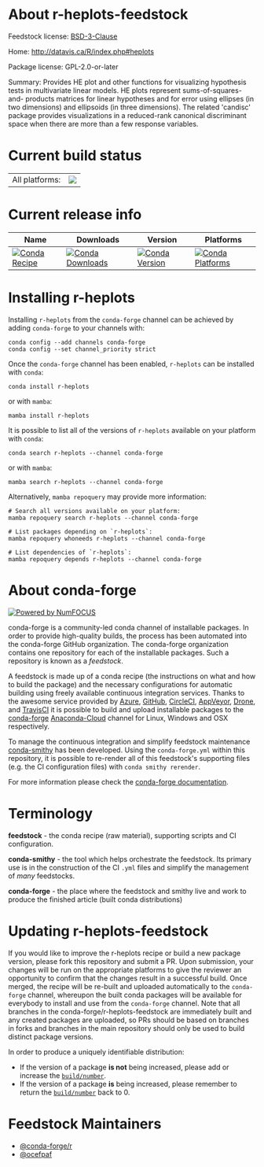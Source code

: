 About r-heplots-feedstock
=========================

Feedstock license: [BSD-3-Clause](https://github.com/conda-forge/r-heplots-feedstock/blob/main/LICENSE.txt)

Home: http://datavis.ca/R/index.php#heplots

Package license: GPL-2.0-or-later

Summary: Provides HE plot and other functions for visualizing hypothesis tests in multivariate linear models. HE plots represent sums-of-squares-and- products matrices for linear hypotheses and for error using ellipses (in two dimensions) and ellipsoids (in three dimensions). The related 'candisc' package provides visualizations in a reduced-rank canonical discriminant space when there are more than a few response variables.

Current build status
====================


<table><tr><td>All platforms:</td>
    <td>
      <a href="https://dev.azure.com/conda-forge/feedstock-builds/_build/latest?definitionId=7434&branchName=main">
        <img src="https://dev.azure.com/conda-forge/feedstock-builds/_apis/build/status/r-heplots-feedstock?branchName=main">
      </a>
    </td>
  </tr>
</table>

Current release info
====================

| Name | Downloads | Version | Platforms |
| --- | --- | --- | --- |
| [![Conda Recipe](https://img.shields.io/badge/recipe-r--heplots-green.svg)](https://anaconda.org/conda-forge/r-heplots) | [![Conda Downloads](https://img.shields.io/conda/dn/conda-forge/r-heplots.svg)](https://anaconda.org/conda-forge/r-heplots) | [![Conda Version](https://img.shields.io/conda/vn/conda-forge/r-heplots.svg)](https://anaconda.org/conda-forge/r-heplots) | [![Conda Platforms](https://img.shields.io/conda/pn/conda-forge/r-heplots.svg)](https://anaconda.org/conda-forge/r-heplots) |

Installing r-heplots
====================

Installing `r-heplots` from the `conda-forge` channel can be achieved by adding `conda-forge` to your channels with:

```
conda config --add channels conda-forge
conda config --set channel_priority strict
```

Once the `conda-forge` channel has been enabled, `r-heplots` can be installed with `conda`:

```
conda install r-heplots
```

or with `mamba`:

```
mamba install r-heplots
```

It is possible to list all of the versions of `r-heplots` available on your platform with `conda`:

```
conda search r-heplots --channel conda-forge
```

or with `mamba`:

```
mamba search r-heplots --channel conda-forge
```

Alternatively, `mamba repoquery` may provide more information:

```
# Search all versions available on your platform:
mamba repoquery search r-heplots --channel conda-forge

# List packages depending on `r-heplots`:
mamba repoquery whoneeds r-heplots --channel conda-forge

# List dependencies of `r-heplots`:
mamba repoquery depends r-heplots --channel conda-forge
```


About conda-forge
=================

[![Powered by
NumFOCUS](https://img.shields.io/badge/powered%20by-NumFOCUS-orange.svg?style=flat&colorA=E1523D&colorB=007D8A)](https://numfocus.org)

conda-forge is a community-led conda channel of installable packages.
In order to provide high-quality builds, the process has been automated into the
conda-forge GitHub organization. The conda-forge organization contains one repository
for each of the installable packages. Such a repository is known as a *feedstock*.

A feedstock is made up of a conda recipe (the instructions on what and how to build
the package) and the necessary configurations for automatic building using freely
available continuous integration services. Thanks to the awesome service provided by
[Azure](https://azure.microsoft.com/en-us/services/devops/), [GitHub](https://github.com/),
[CircleCI](https://circleci.com/), [AppVeyor](https://www.appveyor.com/),
[Drone](https://cloud.drone.io/welcome), and [TravisCI](https://travis-ci.com/)
it is possible to build and upload installable packages to the
[conda-forge](https://anaconda.org/conda-forge) [Anaconda-Cloud](https://anaconda.org/)
channel for Linux, Windows and OSX respectively.

To manage the continuous integration and simplify feedstock maintenance
[conda-smithy](https://github.com/conda-forge/conda-smithy) has been developed.
Using the ``conda-forge.yml`` within this repository, it is possible to re-render all of
this feedstock's supporting files (e.g. the CI configuration files) with ``conda smithy rerender``.

For more information please check the [conda-forge documentation](https://conda-forge.org/docs/).

Terminology
===========

**feedstock** - the conda recipe (raw material), supporting scripts and CI configuration.

**conda-smithy** - the tool which helps orchestrate the feedstock.
                   Its primary use is in the construction of the CI ``.yml`` files
                   and simplify the management of *many* feedstocks.

**conda-forge** - the place where the feedstock and smithy live and work to
                  produce the finished article (built conda distributions)


Updating r-heplots-feedstock
============================

If you would like to improve the r-heplots recipe or build a new
package version, please fork this repository and submit a PR. Upon submission,
your changes will be run on the appropriate platforms to give the reviewer an
opportunity to confirm that the changes result in a successful build. Once
merged, the recipe will be re-built and uploaded automatically to the
`conda-forge` channel, whereupon the built conda packages will be available for
everybody to install and use from the `conda-forge` channel.
Note that all branches in the conda-forge/r-heplots-feedstock are
immediately built and any created packages are uploaded, so PRs should be based
on branches in forks and branches in the main repository should only be used to
build distinct package versions.

In order to produce a uniquely identifiable distribution:
 * If the version of a package **is not** being increased, please add or increase
   the [``build/number``](https://docs.conda.io/projects/conda-build/en/latest/resources/define-metadata.html#build-number-and-string).
 * If the version of a package **is** being increased, please remember to return
   the [``build/number``](https://docs.conda.io/projects/conda-build/en/latest/resources/define-metadata.html#build-number-and-string)
   back to 0.

Feedstock Maintainers
=====================

* [@conda-forge/r](https://github.com/conda-forge/r/)
* [@ocefpaf](https://github.com/ocefpaf/)


